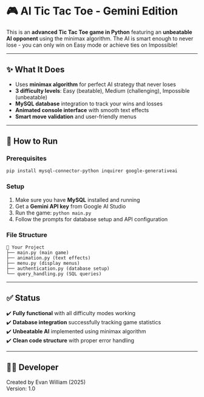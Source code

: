 # 🎮 AI Tic Tac Toe - Gemini Edition

This is an **advanced Tic Tac Toe game in Python** featuring an **unbeatable AI opponent** using the minimax algorithm. The AI is smart enough to never lose - you can only win on Easy mode or achieve ties on Impossible!

---

## ✨ What It Does

- Uses **minimax algorithm** for perfect AI strategy that never loses
- **3 difficulty levels**: Easy (beatable), Medium (challenging), Impossible (unbeatable)
- **MySQL database** integration to track your wins and losses
- **Animated console interface** with smooth text effects
- **Smart move validation** and user-friendly menus

---

## 🚀 How to Run

### **Prerequisites**
```bash
pip install mysql-connector-python inquirer google-generativeai
```

### **Setup**
1. Make sure you have **MySQL** installed and running
2. Get a **Gemini API key** from Google AI Studio
3. Run the game: `python main.py`
4. Follow the prompts for database setup and API configuration

### **File Structure**
```
📁 Your Project
├── main.py (main game)
├── animation.py (text effects)
├── menu.py (display menus)
├── authentication.py (database setup)
└── query_handling.py (SQL queries)
```

---

## ✅ Status

✔️ **Fully functional** with all difficulty modes working  
✔️ **Database integration** successfully tracking game statistics  
✔️ **Unbeatable AI** implemented using minimax algorithm  
✔️ **Clean code structure** with proper error handling  

---

## 👨‍💻 Developer
Created by Evan William (2025)  
Version: 1.0
